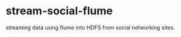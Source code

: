 stream-social-flume
===================

streaming data using flume into HDFS from social networking sites.
